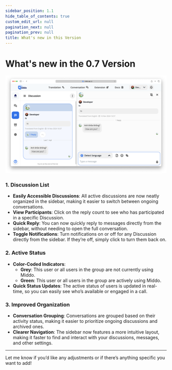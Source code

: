 ```yaml
---
sidebar_position: 1.1
hide_table_of_contents: true
custom_edit_url: null
pagination_next: null
pagination_prev: null
title: What's new in this Version
---
```


# What's new in the 0.7 Version

![What's new](./img/what-s-new.png)

### **1. Discussion List**

- **Easily Accessible Discussions**: All active discussions are now neatly organized in the sidebar, making it easier to switch between ongoing conversations.
- **View Participants**: Click on the reply count to see who has participated in a specific Discussion.
- **Quick Reply**: You can now quickly reply to messages directly from the sidebar, without needing to open the full conversation.
- **Toggle Notifications**: Turn notifications on or off for any Discussion directly from the sidebar. If they’re off, simply click to turn them back on.

### **2. Active Status**

- **Color-Coded Indicators**:
  - **Grey**: This user or all users in the group are not currently using Middo.
  - **Green**: This user or all users in the group are actively using Middo.
- **Quick Status Updates**: The active status of users is updated in real-time, so you can easily see who’s available or engaged in a call.

### **3. Improved Organization**

- **Conversation Grouping**: Conversations are grouped based on their activity status, making it easier to prioritize ongoing discussions and archived ones.
- **Clearer Navigation**: The sidebar now features a more intuitive layout, making it faster to find and interact with your discussions, messages, and other settings.

---

Let me know if you’d like any adjustments or if there’s anything specific you want to add!
